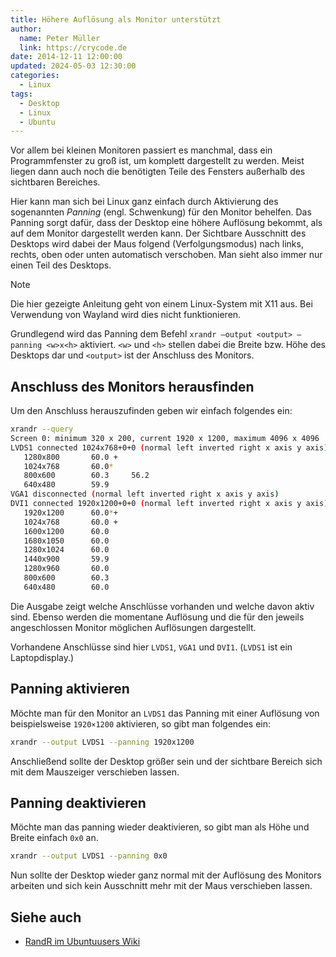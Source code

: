```yaml
---
title: Höhere Auflösung als Monitor unterstützt
author:
  name: Peter Müller
  link: https://crycode.de
date: 2014-12-11 12:00:00
updated: 2024-05-03 12:30:00
categories:
  - Linux
tags:
  - Desktop
  - Linux
  - Ubuntu
---
```


Vor allem bei kleinen Monitoren passiert es manchmal, dass ein Programmfenster zu groß ist, um komplett dargestellt zu werden. Meist liegen dann auch noch die benötigten Teile des Fensters außerhalb des sichtbaren Bereiches.

Hier kann man sich bei Linux ganz einfach durch Aktivierung des sogenannten *Panning* (engl. Schwenkung) für den Monitor behelfen. Das Panning sorgt dafür, dass der Desktop eine höhere Auflösung bekommt, als auf dem Monitor dargestellt werden kann. Der Sichtbare Ausschnitt des Desktops wird dabei der Maus folgend (Verfolgungsmodus) nach links, rechts, oben oder unten automatisch verschoben. Man sieht also immer nur einen Teil des Desktops.

<!-- more -->

> [!NOTE]
> Die hier gezeigte Anleitung geht von einem Linux-System mit X11 aus. Bei Verwendung von Wayland wird dies nicht funktionieren.

Grundlegend wird das Panning dem Befehl `xrandr –output <output> –panning <w>x<h>` aktiviert. `<w>` und `<h>` stellen dabei die Breite bzw. Höhe des Desktops dar und `<output>` ist der Anschluss des Monitors.

## Anschluss des Monitors herausfinden

Um den Anschluss herauszufinden geben wir einfach folgendes ein:

```sh Anschluss des Monitors herausfinden
xrandr --query
Screen 0: minimum 320 x 200, current 1920 x 1200, maximum 4096 x 4096
LVDS1 connected 1024x768+0+0 (normal left inverted right x axis y axis) 261mm x 163mm
   1280x800       60.0 +
   1024x768       60.0* 
   800x600        60.3     56.2  
   640x480        59.9  
VGA1 disconnected (normal left inverted right x axis y axis)
DVI1 connected 1920x1200+0+0 (normal left inverted right x axis y axis) 518mm x 324mm
   1920x1200      60.0*+
   1024x768       60.0 +
   1600x1200      60.0  
   1680x1050      60.0  
   1280x1024      60.0  
   1440x900       59.9  
   1280x960       60.0  
   800x600        60.3  
   640x480        60.0
```

Die Ausgabe zeigt welche Anschlüsse vorhanden und welche davon aktiv sind. Ebenso werden die momentane Auflösung und die für den jeweils angeschlossen Monitor möglichen Auflösungen dargestellt.

Vorhandene Anschlüsse sind hier `LVDS1`, `VGA1` und `DVI1`. (`LVDS1` ist ein Laptopdisplay.)

## Panning aktivieren

Möchte man für den Monitor an `LVDS1` das Panning mit einer Auflösung von beispielsweise `1920×1200` aktivieren, so gibt man folgendes ein:

```sh Panning aktivieren
xrandr --output LVDS1 --panning 1920x1200
```

Anschließend sollte der Desktop größer sein und der sichtbare Bereich sich mit dem Mauszeiger verschieben lassen.

## Panning deaktivieren

Möchte man das panning wieder deaktivieren, so gibt man als Höhe und Breite einfach `0x0` an.

```sh Panning deaktivieren
xrandr --output LVDS1 --panning 0x0
```

Nun sollte der Desktop wieder ganz normal mit der Auflösung des Monitors arbeiten und sich kein Ausschnitt mehr mit der Maus verschieben lassen.

## Siehe auch

* [RandR im Ubuntuusers Wiki](https://wiki.ubuntuusers.de/RandR/)
